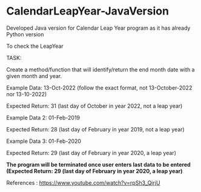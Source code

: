 # CalendarLeapYear-JavaVersion
Developed Java version for Calendar Leap Year program as it has already Python version

To check the LeapYear

TASK:

Create a method/function that will identify/return the end month date with a given month and year.

Example Data: 13-Oct-2022 (follow the exact format, not 13-October-2022 nor 13-10-2022)

Expected Return: 31 (last day of October in year 2022, not a leap year)

Example Data 2: 01-Feb-2019

Expected Return: 28 (last day of February in year 2019, not a leap year)

Example Data 3: 01-Feb-2020

Expected Return: 29 (last day of February in year 2020, a leap year)

******The program will be terminated once user enters last data to be entered (Expected Return: 29 (last day of February in year 2020, a leap year)******

References : https://www.youtube.com/watch?v=rpSh3_QjrjU

